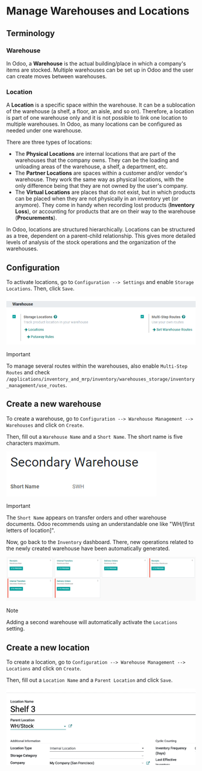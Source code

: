 # Manage Warehouses and Locations

## Terminology

### Warehouse

In Odoo, a **Warehouse** is the actual building/place in which a
company's items are stocked. Multiple warehouses can be set up in Odoo
and the user can create moves between warehouses.

### Location

A **Location** is a specific space within the warehouse. It can be a
sublocation of the warehouse (a shelf, a floor, an aisle, and so on).
Therefore, a location is part of one warehouse only and it is not
possible to link one location to multiple warehouses. In Odoo, as many
locations can be configured as needed under one warehouse.

There are three types of locations:

- The **Physical Locations** are internal locations that are part of the
  warehouses that the company owns. They can be the loading and
  unloading areas of the warehouse, a shelf, a department, etc.
- The **Partner Locations** are spaces within a customer and/or vendor's
  warehouse. They work the same way as physical locations, with the only
  difference being that they are not owned by the user's company.
- The **Virtual Locations** are places that do not exist, but in which
  products can be placed when they are not physically in an inventory
  yet (or anymore). They come in handy when recording lost products
  (**Inventory Loss**), or accounting for products that are on their way
  to the warehouse (**Procurements**).

In Odoo, locations are structured hierarchically. Locations can be
structured as a tree, dependent on a parent-child relationship. This
gives more detailed levels of analysis of the stock operations and the
organization of the warehouses.

## Configuration

To activate locations, go to `Configuration --> Settings` and enable
`Storage Locations`. Then, click `Save`.

<img src="warehouses_locations/storage-location-warehouse-setting.png"
class="align-center"
alt="Enable the storage location feature in Odoo Inventory settings." />

> [!IMPORTANT]
> To manage several routes within the warehouses, also enable
> `Multi-Step Routes` and check
> `/applications/inventory_and_mrp/inventory/warehouses_storage/inventory_management/use_routes`.

## Create a new warehouse

To create a warehouse, go to
`Configuration --> Warehouse Management --> Warehouses` and click on
`Create`.

Then, fill out a `Warehouse Name` and a `Short Name`. The short name is
five characters maximum.

<img src="warehouses_locations/create-new-warehouse.png"
class="align-center"
alt="Short name field of a warehouse on Odoo Inventory." />

> [!IMPORTANT]
> The `Short Name` appears on transfer orders and other warehouse
> documents. Odoo recommends using an understandable one like
> "WH/\[first letters of location\]".

Now, go back to the `Inventory` dashboard. There, new operations related
to the newly created warehouse have been automatically generated.

<img src="warehouses_locations/new-transfer-types.png"
class="align-center"
alt="Inventory app dashboard displaying new transfer types for the recently created warehouse." />

> [!NOTE]
> Adding a second warehouse will automatically activate the `Locations`
> setting.

## Create a new location

To create a location, go to
`Configuration --> Warehouse Management --> Locations` and click on
`Create`.

Then, fill out a `Location Name` and a `Parent Location` and click
`Save`.

<img src="warehouses_locations/create-new-location.png"
class="align-center"
alt="Create a new warehouse location in Odoo Inventory." />
